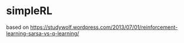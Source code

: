 # simpleRL
based on https://studywolf.wordpress.com/2013/07/01/reinforcement-learning-sarsa-vs-q-learning/
